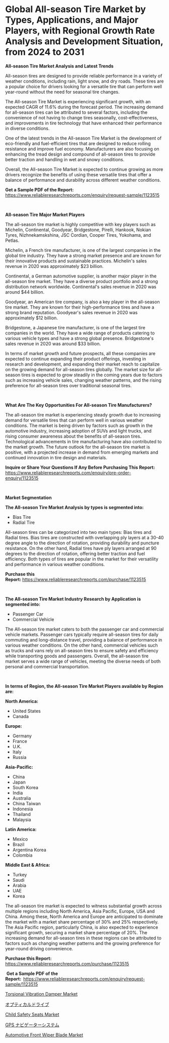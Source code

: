 <p><h1>Global All-season Tire Market by Types, Applications, and Major Players, with Regional Growth Rate Analysis and Development Situation, from 2024 to 2031</h1></p><p><strong>All-season Tire Market Analysis and Latest Trends</strong></p>
<p><p>All-season tires are designed to provide reliable performance in a variety of weather conditions, including rain, light snow, and dry roads. These tires are a popular choice for drivers looking for a versatile tire that can perform well year-round without the need for seasonal tire changes.</p><p>The All-season Tire Market is experiencing significant growth, with an expected CAGR of 11.6% during the forecast period. The increasing demand for all-season tires can be attributed to several factors, including the convenience of not having to change tires seasonally, cost-effectiveness, and improvements in tire technology that have enhanced their performance in diverse conditions.</p><p>One of the latest trends in the All-season Tire Market is the development of eco-friendly and fuel-efficient tires that are designed to reduce rolling resistance and improve fuel economy. Manufacturers are also focusing on enhancing the tread design and compound of all-season tires to provide better traction and handling in wet and snowy conditions.</p><p>Overall, the All-season Tire Market is expected to continue growing as more drivers recognize the benefits of using these versatile tires that offer a balance of performance and durability across different weather conditions.</p></p>
<p><strong>Get a Sample PDF of the Report:&nbsp;</strong> <a href="https://www.reliableresearchreports.com/enquiry/request-sample/1123515">https://www.reliableresearchreports.com/enquiry/request-sample/1123515</a></p>
<p>&nbsp;</p>
<p><strong>All-season Tire Major Market Players</strong></p>
<p><p>The all-season tire market is highly competitive with key players such as Michelin, Continental, Goodyear, Bridgestone, Pirelli, Hankook, Nokian Tyres, Nizhnekamskshina, JSC Cordian, Cooper Tires, Yokohama, and Petlas. </p><p>Michelin, a French tire manufacturer, is one of the largest companies in the global tire industry. They have a strong market presence and are known for their innovative products and sustainable practices. Michelin's sales revenue in 2020 was approximately $23 billion.</p><p>Continental, a German automotive supplier, is another major player in the all-season tire market. They have a diverse product portfolio and a strong distribution network worldwide. Continental's sales revenue in 2020 was around $44 billion.</p><p>Goodyear, an American tire company, is also a key player in the all-season tire market. They are known for their high-performance tires and have a strong brand reputation. Goodyear's sales revenue in 2020 was approximately $12 billion.</p><p>Bridgestone, a Japanese tire manufacturer, is one of the largest tire companies in the world. They have a wide range of products catering to various vehicle types and have a strong global presence. Bridgestone's sales revenue in 2020 was around $33 billion.</p><p>In terms of market growth and future prospects, all these companies are expected to continue expanding their product offerings, investing in research and development, and expanding their market reach to capitalize on the growing demand for all-season tires globally. The market size for all-season tires is expected to grow steadily in the coming years due to factors such as increasing vehicle sales, changing weather patterns, and the rising preference for all-season tires over traditional seasonal tires.</p></p>
<p>&nbsp;</p>
<p><strong>What Are The Key Opportunities For All-season Tire Manufacturers?</strong></p>
<p><p>The all-season tire market is experiencing steady growth due to increasing demand for versatile tires that can perform well in various weather conditions. The market is being driven by factors such as growth in the automotive industry, increasing adoption of SUVs and light trucks, and rising consumer awareness about the benefits of all-season tires. Technological advancements in tire manufacturing have also contributed to the market growth. The future outlook for the all-season tire market is positive, with a projected increase in demand from emerging markets and continued innovation in tire design and materials.</p></p>
<p><strong>Inquire or Share Your Questions If Any Before Purchasing This Report:</strong> <a href="https://www.reliableresearchreports.com/enquiry/pre-order-enquiry/1123515">https://www.reliableresearchreports.com/enquiry/pre-order-enquiry/1123515</a></p>
<p>&nbsp;</p>
<p><strong>Market Segmentation</strong></p>
<p><strong>The All-season Tire Market Analysis by types is segmented into:</strong></p>
<p><ul><li>Bias Tire</li><li>Radial Tire</li></ul></p>
<p><p>All-season tires can be categorized into two main types: Bias tires and Radial tires. Bias tires are constructed with overlapping ply layers at a 30-40 degree angle to the direction of rotation, providing durability and puncture resistance. On the other hand, Radial tires have ply layers arranged at 90 degrees to the direction of rotation, offering better traction and fuel efficiency. Both types of tires are popular in the market for their versatility and performance in various weather conditions.</p></p>
<p><strong>Purchase this Report:&nbsp;</strong><a href="https://www.reliableresearchreports.com/purchase/1123515">https://www.reliableresearchreports.com/purchase/1123515</a></p>
<p>&nbsp;</p>
<p><strong>The All-season Tire Market Industry Research by Application is segmented into:</strong></p>
<p><ul><li>Passenger Car</li><li>Commercial Vehicle</li></ul></p>
<p><p>The All-season tire market caters to both the passenger car and commercial vehicle markets. Passenger cars typically require all-season tires for daily commuting and long-distance travel, providing a balance of performance in various weather conditions. On the other hand, commercial vehicles such as trucks and vans rely on all-season tires to ensure safety and efficiency while transporting goods and passengers. Overall, the all-season tire market serves a wide range of vehicles, meeting the diverse needs of both personal and commercial transportation.</p></p>
<p>&nbsp;</p>
<p><strong>In terms of Region, the All-season Tire Market Players available by Region are:</strong></p>
<p>
    <p> <strong> North America: </strong>
        <ul>
            <li>United States</li>
            <li>Canada</li>
        </ul>
        </p> 
    <p> <strong> Europe: </strong>
        <ul>
            <li>Germany</li>
            <li>France</li>
            <li>U.K.</li>
            <li>Italy</li>
            <li>Russia</li>
        </ul>
        </p> 
    <p> <strong> Asia-Pacific: </strong>
        <ul>
            <li>China</li>
            <li>Japan</li>
            <li>South Korea</li>
            <li>India</li>
            <li>Australia</li>
            <li>China Taiwan</li>
            <li>Indonesia</li>
            <li>Thailand</li>
            <li>Malaysia</li>
        </ul>
        </p> 
    <p> <strong> Latin America: </strong>
        <ul>
            <li>Mexico</li>
            <li>Brazil</li>
            <li>Argentina Korea</li>
            <li>Colombia</li>
        </ul>
        </p> 
    <p> <strong> Middle East & Africa: </strong>
        <ul>
            <li>Turkey</li>
            <li>Saudi</li>
            <li>Arabia</li>
            <li>UAE</li>
            <li>Korea</li>
        </ul>
    </p>
    </p>
<p><p>The all-season tire market is expected to witness substantial growth across multiple regions including North America, Asia Pacific, Europe, USA and China. Among these, North America and Europe are anticipated to dominate the market with a market share percentage of 30% and 25% respectively. The Asia Pacific region, particularly China, is also expected to experience significant growth, securing a market share percentage of 20%. The increasing demand for all-season tires in these regions can be attributed to factors such as changing weather patterns and the growing preference for year-round driving convenience.</p></p>
<p><strong>Purchase this Report: </strong><a href="https://www.reliableresearchreports.com/purchase/1123515">https://www.reliableresearchreports.com/purchase/1123515</a></p>
<p>&nbsp;<strong>Get a Sample PDF of the Report:&nbsp;&nbsp;</strong><a href="https://www.reliableresearchreports.com/enquiry/request-sample/1123515">https://www.reliableresearchreports.com/enquiry/request-sample/1123515</a></p>
<p><strong></strong></p>
<p><p><a href="https://github.com/eeaveuhhh/Market-Research-Report-List-1/blob/main/torsional-vibration-damper-market.md">Torsional Vibration Damper Market</a></p><p><a href="https://medium.com/@andreannehane2023/%E5%85%89%E5%AD%A6%E3%83%89%E3%83%A9%E3%82%A4%E3%83%96%E3%81%AE%E5%B8%82%E5%A0%B4%E3%83%A1%E3%83%88%E3%83%AA%E3%82%AF%E3%82%B9%E3%81%AE%E8%A7%A3%E8%AA%AD-%E5%B8%82%E5%A0%B4%E3%82%B7%E3%82%A7%E3%82%A2-%E3%83%88%E3%83%AC%E3%83%B3%E3%83%89-%E3%81%8A%E3%82%88%E3%81%B3%E6%88%90%E9%95%B7%E3%83%91%E3%82%BF%E3%83%BC%E3%83%B3-5bf07d6a15bb">オプティカルドライブ</a></p><p><a href="https://github.com/brentleyjimmiealvaradoz4l1rea/Market-Research-Report-List-1/blob/main/child-safety-seats-market.md">Child Safety Seats Market</a></p><p><a href="https://medium.com/@andreannehane2023/gps%E3%83%8A%E3%83%93%E3%82%B2%E3%83%BC%E3%82%B7%E3%83%A7%E3%83%B3%E3%82%B7%E3%82%B9%E3%83%86%E3%83%A0%E5%B8%82%E5%A0%B4%E8%A6%8F%E6%A8%A1-%E5%B8%82%E5%A0%B4%E5%B1%95%E6%9C%9B%E3%81%8A%E3%82%88%E3%81%B3%E5%B8%82%E5%A0%B4%E4%BA%88%E6%B8%AC-2024%E5%B9%B4%E3%81%8B%E3%82%892031%E5%B9%B4-1d111d63a4df">GPS ナビゲーターシステム</a></p><p><a href="https://view.publitas.com/reportprime-1/automotive-front-wiper-blade-market-size-reflecting-a-forecast-till-2030-market-by-type-by-application-and-by-geography/">Automotive Front Wiper Blade Market</a></p></p>